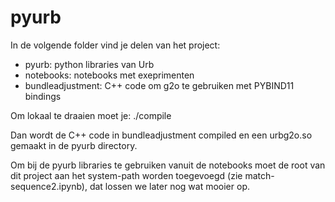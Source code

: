 # pyurb

In de volgende folder vind je delen van het project:
- pyurb: python libraries van Urb
- notebooks: notebooks met exeprimenten
- bundleadjustment: C++ code om g2o te gebruiken met PYBIND11 bindings

Om lokaal te draaien moet je:
./compile

Dan wordt de C++ code in bundleadjustment compiled en een urbg2o.so gemaakt in de pyurb directory.

Om bij de pyurb libraries te gebruiken vanuit de notebooks moet de root van dit project aan het system-path worden toegevoegd (zie match-sequence2.ipynb), dat lossen we later nog wat mooier op.
